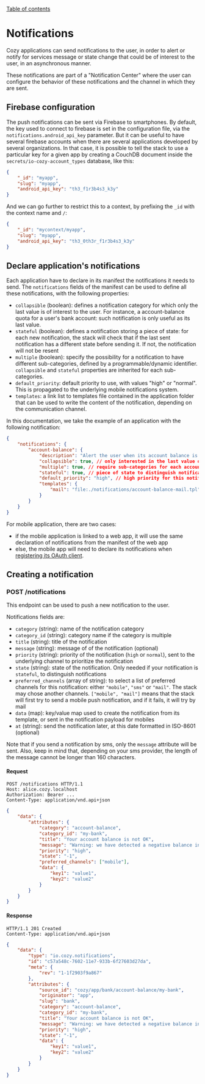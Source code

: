 [Table of contents](README.md#table-of-contents)

# Notifications

Cozy applications can send notifications to the user, in order to alert or
notify for services message or state change that could be of interest to the
user, in an asynchronous manner.

These notifications are part of a "Notification Center" where the user can
configure the behavior of these notifications and the channel in which they are
sent.
 

## Firebase configuration

The push notifications can be sent via Firebase to smartphones. By default, the
key used to connect to firebase is set in the configuration file, via the
`notifications.android_api_key` parameter. But it can be useful to have several
firebase accounts when there are several applications developed by several
organizations. In that case, it is possible to tell the stack to use a particular
key for a given app by creating a CouchDB document inside the
`secrets/io-cozy-account_types` database, like this:

```json
{
    "_id": "myapp",
    "slug": "myapp",
    "android_api_key": "th3_f1r3b4s3_k3y"
}
```

And we can go further to restrict this to a context, by prefixing the `_id`
with the context name and `/`:

```json
{
    "_id": "mycontext/myapp",
    "slug": "myapp",
    "android_api_key": "th3_0th3r_f1r3b4s3_k3y"
}
```

## Declare application's notifications

Each application have to declare in its manifest the notifications it needs to
send. The `notifications` fields of the manifest can be used to define all these
notifications, with the following properties:

-   `collapsible` (boolean): defines a notification category for which only the
    last value is of interest to the user. For instance, a account-balance quota
    for a user's bank account: such notification is only useful as its last
    value.
-   `stateful` (boolean): defines a notification storing a piece of state: for
    each new notification, the stack will check that if the last sent notification
    has a different state before sending it. If not, the notification will not
    be resent
-   `multiple` (boolean): specify the possibility for a notification to have
    different sub-categories, defined by a programmable/dynamic identifier.
    `collapsible` and `stateful` properties are inherited for each sub-
    categories.
-   `default_priority`: default priority to use, with values "high" or "normal".
    This is propagated to the underlying mobile notifications system.
-   `templates`: a link list to templates file contained in the application
    folder that can be used to write the content of the notification, depending
    on the communication channel.

In this documentation, we take the example of an application with the following
notification:

```json
{
    "notifications": {
        "account-balance": {
            "description": "Alert the user when its account balance is negative",
            "collapsible": true, // only interested in the last value of the notification
            "multiple": true, // require sub-categories for each account
            "stateful": true, // piece of state to distinguish notifications
            "default_priority": "high", // high priority for this notification
            "templates": {
                "mail": "file:./notifications/account-balance-mail.tpl"
            }
        }
    }
}
```

For mobile application, there are two cases:

- if the mobile application is linked to a web app, it will use the same
  declaration of notifications from the manifest of the web app
- else, the mobile app will need to declare its notifications when
  [registering its OAuth client](https://docs.cozy.io/en/cozy-stack/auth/#post-authregister).

## Creating a notification

### POST /notifications

This endpoint can be used to push a new notification to the user.

Notifications fields are:

-   `category` (string): name of the notification category
-   `category_id` (string): category name if the category is multiple
-   `title` (string): title of the notification
-   `message` (string): message of of the notification (optional)
-   `priority` (string): priority of the notification (`high` or `normal`), sent
    to the underlying channel to prioritize the notification
-   `state` (string): state of the notification. Only needed if your 
    notification is `stateful`, to distinguish notifications
-   `preferred_channels` (array of string): to select a list of preferred
    channels for this notification: either `"mobile"`, `"sms"` or `"mail"`. The
    stack may chose another channels. `["mobile", "mail"]` means that the stack
    will first try to send a mobile push notification, and if it fails, it will
    try by mail
-   `data` (map): key/value map used to create the notification from its
    template, or sent in the notification payload for mobiles
-   `at` (string): send the notification later, at this date formatted in
    ISO-8601 (optional)

Note that if you send a notification by sms, only the `message` attribute 
will be sent. Also, keep in mind that, depending on your sms provider, the length 
of the message cannot be longer than 160 characters. 

#### Request

```http
POST /notifications HTTP/1.1
Host: alice.cozy.localhost
Authorization: Bearer ...
Content-Type: application/vnd.api+json
```

```json
{
    "data": {
        "attributes": {
            "category": "account-balance",
            "category_id": "my-bank",
            "title": "Your account balance is not OK",
            "message": "Warning: we have detected a negative balance in your my-bank",
            "priority": "high",
            "state": "-1",
            "preferred_channels": ["mobile"],
            "data": {
                "key1": "value1",
                "key2": "value2"
            }
        }
    }
}
```

#### Response

```http
HTTP/1.1 201 Created
Content-Type: application/vnd.api+json
```

```json
{
    "data": {
        "type": "io.cozy.notifications",
        "id": "c57a548c-7602-11e7-933b-6f27603d27da",
        "meta": {
            "rev": "1-1f2903f9a867"
        },
        "attributes": {
            "source_id": "cozy/app/bank/account-balance/my-bank",
            "originator": "app",
            "slug": "bank",
            "category": "account-balance",
            "category_id": "my-bank",
            "title": "Your account balance is not OK",
            "message": "Warning: we have detected a negative balance in your my-bank",
            "priority": "high",
            "state": "-1",
            "data": {
                "key1": "value1",
                "key2": "value2"
            }
        }
    }
}
```
